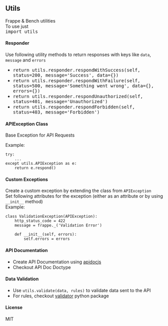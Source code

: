 ## Utils

Frappe & Bench utilities <br>
To use just <br>
<kbd>import utils</kbd>


#### Responder
Use following utility methods to return responses with keys like `data`, `message` and `errors`
* <kbd>return utils.responder.respondWithSuccess(self, status=200, message='Success', data={})</kbd>
* <kbd>return utils.responder.respondWithFailure(self, status=500, message='Something went wrong', data={}, errors={})</kbd>
* <kbd>return utils.responder.respondUnauthorized(self, status=401, message='Unauthorized')</kbd>
* <kbd>return utils.responder.respondForbidden(self, status=403, message='Forbidden')</kbd>

#### APIException Class
Base Exception for API Requests

Example:
```
try:
    ...
except utils.APIException as e:
    return e.respond()
```

#### Custom Exceptions
Create a custom exception by extending the class from `APIException`<br>
Set following attributes for the exception (either as an attribute or by using `__init__` method)<br>
Example:
```
class ValidationException(APIException):
    http_status_code = 422
    message = frappe._('Validation Error')

    def __init__(self, errors):
        self.errors = errors
```

#### API Documentation
* Create API Documentation using [apidocjs](//apidocjs.com)
* Checkout API Doc Doctype

#### Data Validation
* Use `utils.validate(data, rules)` to validate data sent to the API
* For rules, checkout [validator](https://pypi.org/project/validator/) python package

#### License

MIT